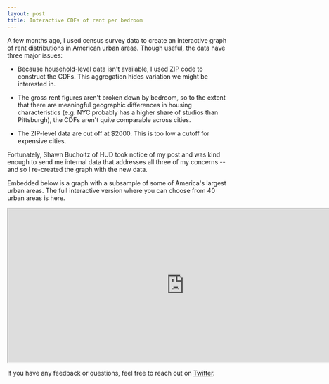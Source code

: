 ```yaml
---
layout: post
title: Interactive CDFs of rent per bedroom 
---
```


A few months ago, I used census survey data to create an interactive
graph of rent distributions in American urban areas. Though useful, the
data have three major issues:

* Because household-level data isn't available, I used ZIP code to
construct the CDFs. This aggregation hides variation we might be
interested in. 

* The gross rent figures aren't broken down by bedroom,
so to the extent that there are meaningful geographic differences in
housing characteristics (e.g. NYC probably has a higher share of studios than Pittsburgh),
the CDFs aren't quite comparable across cities. 

* The ZIP-level data are cut off at $2000. This is too low a cutoff for expensive cities.

Fortunately, Shawn Bucholtz of HUD took notice of my post and was kind enough to send me internal data that addresses all three of my concerns -- and so I re-created the graph with the new data. 

Embedded below is a graph with a subsample of some of America's largest urban areas. The full interactive version where you can choose from 40 urban areas is here. 

<iframe src="https://cdn.rawgit.com/johnricco/fb0c35819069f5e8e9c7/raw/213b83eb53a52b572233c743fb2c54cda627a18f/cdf.html" width="800" height="350"></iframe>

If you have any feedback or questions, feel free to reach out on [Twitter](https://twitter.com/riccoja).